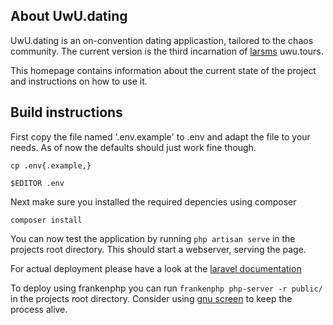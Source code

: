 ## About UwU.dating
UwU.dating is an on-convention dating applicastion, tailored to the chaos community. The current version is the third incarnation of [larsms](https://larsm.org/) uwu.tours.

This homepage contains information about the current state of the project and instructions on how to use it.


## Build instructions

First copy the file named '.env.example' to .env and adapt the file to your needs. As of now the defaults should just work fine though.

```
cp .env{.example,}

$EDITOR .env
```

Next make sure you installed the required depencies using composer

```
composer install
```

You can now test the application by running `php artisan serve` in the projects root directory. This should start a webserver, serving the page.

For actual deployment please have a look at the [laravel documentation](https://laravel.com/docs/11.x/deployment) 

To deploy using frankenphp you can run `frankenphp php-server -r public/` in the projects root directory. Consider using [gnu screen](https://www.gnu.org/software/screen/manual/screen.html) to keep the process alive.
